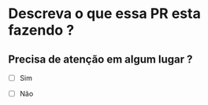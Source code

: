 # Descreva o que essa PR esta fazendo ?


## Precisa de atenção em algum lugar ?

- [ ] Sim

- [ ] Não
